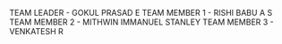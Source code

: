 TEAM LEADER   - GOKUL PRASAD E
TEAM MEMBER 1 - RISHI BABU A S 
TEAM MEMBER 2 - MITHWIN IMMANUEL STANLEY
TEAM MEMBER 3 - VENKATESH R 
